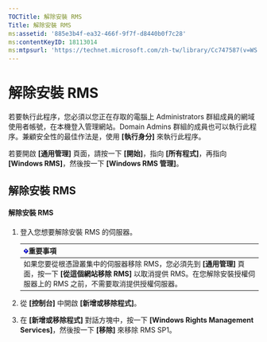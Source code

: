 ```yaml
---
TOCTitle: 解除安裝 RMS
Title: 解除安裝 RMS
ms:assetid: '885e3b4f-ea32-466f-9f7f-d8440b0f7c28'
ms:contentKeyID: 18113014
ms:mtpsurl: 'https://technet.microsoft.com/zh-tw/library/Cc747587(v=WS.10)'
---
```


解除安裝 RMS
============

若要執行此程序，您必須以您正在存取的電腦上 Administrators 群組成員的網域使用者帳號，在本機登入管理網站。Domain Admins 群組的成員也可以執行此程序。兼顧安全性的最佳作法是，使用 **\[執行身分\]** 來執行此程序。

若要開啟 **\[通用管理\]** 頁面，請按一下 **\[開始\]**，指向 **\[所有程式\]**，再指向 **\[Windows RMS\]**，然後按一下 **\[Windows RMS 管理\]**。

解除安裝 RMS
------------

#### 解除安裝 RMS

1.  登入您想要解除安裝 RMS 的伺服器。

    | ![](images/Cc747587.Important(WS.10).gif)重要事項                                                                                                              |
    |---------------------------------------------------------------------------------------------------------------------------------------------------------------------------------------------|
    | 如果您要從根憑證叢集中的伺服器移除 RMS，您必須先到 **\[通用管理\]** 頁面，按一下 **\[從這個網站移除 RMS\]** 以取消提供 RMS。在您解除安裝授權伺服器上的 RMS 之前，不需要取消提供授權伺服器。 |

2.  從 **\[控制台\]** 中開啟 **\[新增或移除程式\]**。

3.  在 **\[新增或移除程式\]** 對話方塊中，按一下 **\[Windows Rights Management Services\]**，然後按一下 **\[移除\]** 來移除 RMS SP1。
